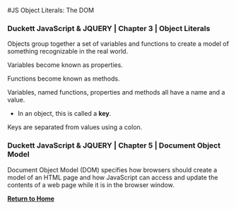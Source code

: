 #JS Object Literals: The DOM

### Duckett JavaScript & JQUERY  | Chapter 3  | Object Literals

Objects group together a set of variables and functions to create a model of something recognizable in the real world.

Variables become known as properties.

Functions become known as methods.

Variables, named functions, properties and methods all have a name and a value.
  - In an object, this is called a __key__.

  Keys are separated from values using a colon. 

### Duckett JavaScript & JQUERY  | Chapter 5  | Document Object Model

Document Object Model \(DOM) specifies how browsers should create a model of an HTML page and how JavaScript can access and update the contents of a web page while it is in the browser window.




[**Return to Home**](README.md)
